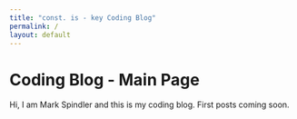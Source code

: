 ```yaml
---
title: "const. is - key Coding Blog"
permalink: /
layout: default
---
```


# Coding Blog - Main Page

Hi, I am Mark Spindler and this is my coding blog. First posts coming soon.
